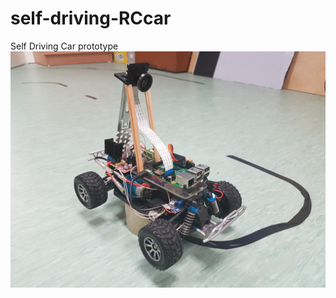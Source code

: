 # self-driving-RCcar

[//]: # (Image References)

[image1]: ./images/RC_car_prototype.jpg "Car Prototype"

Self Driving Car prototype
![alt text][image1]
